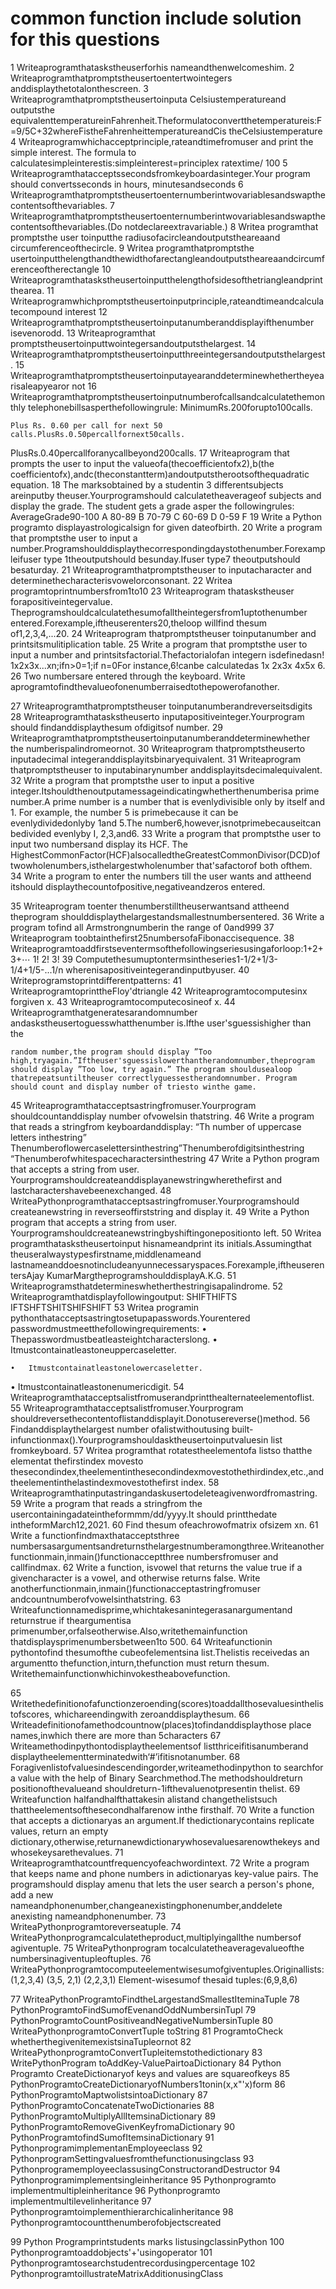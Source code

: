 
# common function include solution for this questions
1	Writeaprogramthataskstheuserforhis nameandthenwelcomeshim.
2	Writeaprogramthatpromptstheusertoentertwointegers
anddisplaythetotalonthescreen.
3	Writeaprogramthatpromptstheusertoinputa Celsiustemperatureand outputsthe equivalenttemperatureinFahrenheit.Theformulatoconvertthetemperatureis:F=9/5C+32whereFistheFahrenheittemperatureandCis
theCelsiustemperature
4	Writeaprogramwhichacceptprinciple,rateandtimefromuser and print the simple interest. The formula to calculatesimpleinterestis:simpleinterest=principlex ratextime/
100
5	Writeaprogramthatacceptssecondsfromkeyboardasinteger.Your program should convertsseconds in hours, minutesandseconds
6	Writeaprogramthatpromptstheusertoenternumberintwovariablesandswapthecontentsofthevariables.
7	Writeaprogramthatpromptstheusertoenternumberintwovariablesandswapthecontentsofthevariables.(Do
notdeclareextravariable.)
8	Writea programthat promptsthe user toinputthe radiusofacircleandoutputstheareaand circumferenceofthecircle.
9	Writea programthatpromptsthe usertoinputthelengthandthewidthofarectangleandoutputstheareaandcircumferenceoftherectangle
10	Writeaprogramthataskstheusertoinputthelengthofsidesofthetriangleandprintthearea.
11	Writeaprogramwhichpromptstheusertoinputprinciple,rateandtimeandcalculatecompound interest
12	Writeaprogramthatpromptstheusertoinputanumberanddisplayifthenumber isevenorodd.
13	Writeaprogramthat promptstheusertoinputtwointegersandoutputsthelargest.
14	Writeaprogramthatpromptstheusertoinputthreeintegersandoutputsthelargest.
15	Writeaprogramthatpromptstheusertoinputayearanddeterminewhethertheyearisaleapyearor not
16	Writeaprogramthatpromptstheusertoinputnumberofcallsandcalculatethemonthly telephonebillsasperthefollowingrule:
MinimumRs.200forupto100calls.
 
	Plus Rs. 0.60 per call for next 50 calls.PlusRs.0.50percallfornext50calls.
PlusRs.0.40percallforanycallbeyond200calls.
17	Writeaprogram  that  prompts  the  user to  input  the  valueofa(thecoefficientofx2),b(the coefficientofx),andc(theconstantterm)andoutputstherootsofthequadratic
equation.
18	The marksobtained by a studentin 3 differentsubjects areinputby theuser.Yourprogramshould calculatetheaverageof subjects and display the grade. The student gets a grade asper the followingrules:
AverageGrade90-100	A
80-89	B
70-79	C
60-69	D
0-59	F
19	Write a Python programto displayastrologicalsign for given dateofbirth.
20	Write a program that promptsthe user to input a number.Programshoulddisplaythecorrespondingdaystothenumber.Forexampleifuser type 1theoutputshould besunday.Ifuser
type7 theoutputshould besaturday.
21	Writeaprogramthatpromptstheuser to inputacharacter and
determinethecharacterisvowelorconsonant.
22	Writea programtoprintnumbersfrom1to10
23	Writeaprogram thataskstheuser forapositiveintegervalue.
Theprogramshouldcalculatethesumofalltheintegersfrom1uptothenumber entered.Forexample,iftheuserenters20,theloop
willfind thesum of1,2,3,4,...20.
24	Writeaprogram thatpromptstheuser toinputanumber and
printsitsmulitiplication table.
25	Write a program that promptsthe user to input a number and printsitsfactorial.Thefactorialofan integern isdefinedasn!	1x2x3x...xn;ifn>0=1;if n=0For instance,6!canbe
calculatedas 1x 2x3x 4x5x 6.
26	Two numbersare entered through the keyboard. Write aprogramtofindthevalueofonenumberraisedtothepowerofanother.
 
27	Writeaprogramthatpromptstheuser toinputanumberandreverseitsdigits
28	Writeaprogramthataskstheuserto inputapositiveinteger.Yourprogram should findanddisplaythesum ofdigitsof number.
29	Writeaprogramthatpromptstheusertoinputanumberanddeterminewhether the numberispalindromeornot.
30	Writeaprogram thatpromptstheuserto inputadecimal
integeranddisplayitsbinaryequivalent.
31	Writeaprogram thatpromptstheuser to inputabinarynumber
anddisplayitsdecimalequivalent.
32	Write a program that promptsthe user to input a positive integer.Itshouldthenoutputamessageindicatingwhetherthenumberisa prime number.A prime number is a number that is evenlydivisible only by itself and 1. For example, the number 5 is primebecause it can be evenlydividedonlyby 1and 5.The number6,however,isnotprimebecauseitcan bedivided evenlyby I,
2,3,and6.
33	Write a program that promptsthe user to input two numbersand display its HCF. The HighestCommonFactor(HCF)alsocalledtheGreatestCommonDivisor(DCD)of twowholenumbers,isthelargestwholenumber that'safactorof
both ofthem.
34	Write a program to enter the numbers till the user wants and attheend itshould displaythecountofpositive,negativeandzeros
entered.

35	Writeaprogram toenter thenumberstilltheuserwantsand
attheend theprogram shoulddisplaythelargestandsmallestnumbersentered.
36	Write a program tofind all Armstrongnumberin the range of 0and999
37	Writeaprogram toobtainthefirst25numbersofaFibonaccisequence.
38	Writeaprogramtoaddfirstseventermsofthefollowingseriesusingaforloop:1+2+3+⋯
1!	2!	3!
39	Computethesumuptontermsintheseries1-1/2+1/3-1/4+1/5-...1/n  wherenisapositiveintegerandinputbyuser.
40	Writeprogramstoprintdifferentpatterns:
41	WriteaprogramtoprinttheFloy'dtriangle
42	Writeaprogramtocomputesinx forgiven x.
43	Writeaprogramtocomputecosineof x.
44	Writeaprogramthatgeneratesarandomnumber andaskstheusertoguesswhatthenumber is.Ifthe user'sguessishigher than the

 
	random number,the program should display ”Too high,tryagain.”Iftheuser'sguessislowerthantherandomnumber,theprogram should display ”Too low, try again.” The program shouldusealoop thatrepeatsuntiltheuser correctlyguessestherandomnumber. Program should count and display number of triesto winthe game.
45	Writeaprogramthatacceptsastringfromuser.Yourprogram
shouldcountanddisplay number ofvowelsin thatstring.
46	Write a program that reads a stringfrom keyboardanddisplay:
“Th number of uppercase letters inthestring”
Thenumberoflowercaselettersinthestring”Thenumberofdigitsinthestring
“Thenumberofwhitespacecharactersinthestring
47	Write a Python program that accepts a string from user. Yourprogramshouldcreateanddisplayanewstringwherethefirst
and lastcharactershavebeenexchanged.
48	WriteaPythonprogramthatacceptsastringfromuser.Yourprogramshould createanewstring in reverseoffirststring
and display it.
49	Write a Python program that accepts a string from user. Yourprogramshouldcreateanewstringbyshiftingonepositionto
left.
50	Writea programthataskstheusertoinput hisnameandprint its initials.Assumingthat theuseralwaystypesfirstname,middlenameand lastnameanddoesnotincludeanyunnecessaryspaces.Forexample,iftheuserentersAjay
KumarMargtheprogramshoulddisplayA.K.G.
51	Writeaprogramsthatdetermineswhetherthestringisapalindrome.
52	Writeaprogramthatdisplayfollowingoutput:
SHIFTHIFTS IFTSHFTSHITSHIFSHIFT
53	Writea programin pythonthatacceptsastringtosetupapasswords.Yourentered passwordmustmeetthefollowingrequirements:
•	Thepasswordmustbeatleasteightcharacterslong.
•	Itmustcontainatleastoneuppercaseletter.
 
	•	Itmustcontainatleastonelowercaseletter.
•	Itmustcontainatleastonenumericdigit.
54	Writeaprogramthatacceptsalistfromuserandprintthealternateelementoflist.
55	Writeaprogramthatacceptsalistfromuser.Yourprogram
shouldreversethecontentoflistanddisplayit.Donotusereverse()method.
56	Findanddisplaythelargest number ofalistwithoutusing
built-infunctionmax().Yourprogramshouldasktheusertoinputvaluesin list fromkeyboard.
57	Writea programthat rotatestheelementofa listso thatthe elementat thefirstindex movesto thesecondindex,theelementinthesecondindexmovestothethirdindex,etc.,andtheelementinthelastindexmovestothefirst
index.
58	Writeaprogramthatinputastringandaskusertodeleteagivenwordfromastring.
59	Write a program that reads a stringfrom the usercontainingadateintheformmm/dd/yyyy.It should
printthedate intheformMarch12,2021.
60	Find thesum ofeachrowofmatrix ofsizem xn.
61	Write a functionfindmaxthatacceptsthree numbersasargumentsandreturnsthelargestnumberamongthree.Writeanotherfunctionmain,inmain()functionacceptthree
numbersfromuser and callfindmax.
62	Write a function, isvowel that returns the value true if a givencharacter is a vowel, and otherwise returns false. Write anotherfunctionmain,inmain()functionacceptastringfromuser
andcountnumberofvowelsinthatstring.
63	Writeafunctionnamedisprime,whichtakesanintegerasanargumentand returnstrue if theargumentisa primenumber,orfalseotherwise.Also,writethemainfunction
thatdisplaysprimenumbersbetween1to 500.
64	Writeafunctionin pythontofind thesumofthe cubeofelementsina list.Thelistis receivedas an argumentto thefunction,inturn,thefunction must return thesum. Writethemainfunctionwhichinvokestheabovefunction.
 
65	Writethedefinitionofafunctionzeroending(scores)toaddallthosevaluesinthelistofscores, whichareendingwith
zeroanddisplaythesum.
66	Writeadefinitionofamethodcountnow(places)tofindanddisplaythose place names,inwhich there are more than 5characters
67	Writeamethodinpythontodisplaytheelementsof
listthriceifitisanumberand displaytheelementterminatedwith‘#’ifitisnotanumber.
68	Foragivenlistofvaluesindescendingorder,writeamethodinpython to searchfor a value with the help of Binary Searchmethod.The methodshouldreturn positionofthevalueand
shouldreturn-1ifthevaluenotpresentin thelist.
69	Writeafunction halfandhalfthattakesin alistand
changethelistsuch thattheelementsofthesecondhalfarenow inthe firsthalf.
70	Write a function that accepts a dictionaryas an argument.If thedictionarycontains replicate values, return an empty dictionary,otherwise,returnanewdictionarywhosevaluesarenowthekeys
and whosekeysarethevalues.
71	Writeaprogramthatcountfrequencyofeachwordintext.
72	Write a program that keeps name and phone numbers in adictionaryas key-value pairs. The programshould display amenu that lets the user search a person's phone, add a new nameandphonenumber,changeanexistingphonenumber,anddelete
anexisting nameandphonenumber.
73	WriteaPythonprogramtoreverseatuple.
74	WriteaPythonprogramcalculatetheproduct,multiplyingallthe numbersof agiventuple.
75	WriteaPythonprogram tocalculatetheaveragevalueofthe
numbersinagiventupleoftuples.
76	WriteaPythonprogramtocomputeelementwisesumofgiventuples.Originallists:
(1,2,3,4)
(3,5, 2,1)
(2,2,3,1)
Element-wisesumof thesaid tuples:(6,9,8,6)
 
77	WriteaPythonProgramtoFindtheLargestandSmallestIteminaTuple
78	PythonProgramtoFindSumofEvenandOddNumbersinTupl
79	PythonProgramtoCountPositiveandNegativeNumbersinTuple
80	WriteaPythonprogramtoConvertTuple toString
81	ProgramtoCheck whetherthegivenitemexistsinaTupleornot
82	WriteaPythonprogramtoConvertTupleitemstothedictionary
83	WritePythonProgram toAddKey-ValuePairtoaDictionary
84	Python Programto CreateDictionaryof keys and values are squareofkeys
85	PythonProgramtoCreateDictionaryofNumbers1tonin(x,x"'x)form
86	PythonProgramtoMaptwolistsintoaDictionary
87	PythonProgramtoConcatenateTwoDictionaries
88	PythonProgramtoMultiplyAllItemsinaDictionary
89	PythonProgramtoRemoveGivenKeyfromaDictionary
90	PythonProgramtofindSumofItemsinaDictionary
91	PythonprogramimplementanEmployeeclass
92	PythonprogramSettingvaluesfromthefunctionusingclass
93	PythonprogramemployeeclassusingConstructorandDestructor
94	Pythonprogramimplementsingleinheritance
95	Pythonprogramto implementmultipleinheritance
96	Pythonprogramto implementmultilevelinheritance
97	Pythonprogramtoimplementhierarchicalinheritance
98	Pythonprogramtocountthenumberofobjectscreated
 
99	Python Programprintstudents marks listusingclassinPython
100	Pythonprogramtoaddobjects'+'usingoperator
101	Pythonprogramtosearchstudentrecordusingpercentage
102	PythonprogramtoillustrateMatrixAdditionusingClass


